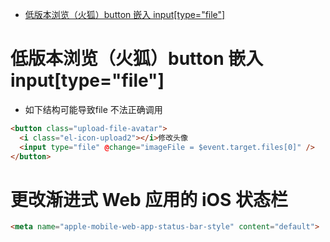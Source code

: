 <!-- TOC -->

- [低版本浏览（火狐）button 嵌入 input[type="file"]](#低版本浏览火狐button-嵌入-inputtypefile)

<!-- /TOC -->

# 低版本浏览（火狐）button 嵌入 input[type="file"]

* 如下结构可能导致file 不法正确调用

```html
<button class="upload-file-avatar">
  <i class="el-icon-upload2"></i>修改头像
  <input type="file" @change="imageFile = $event.target.files[0]" />
</button>
```

# 更改渐进式 Web 应用的 iOS 状态栏

```html
<meta name="apple-mobile-web-app-status-bar-style" content="default">

```
